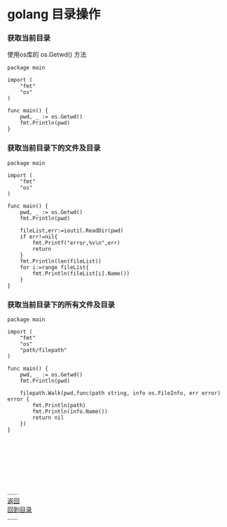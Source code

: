 # golang 目录操作

### 获取当前目录
 使用os库的 os.Getwd() 方法
```golang
package main

import (
	"fmt"
	"os"
)

func main() {
	pwd, _ := os.Getwd()
	fmt.Println(pwd)
}
```
### 获取当前目录下的文件及目录
```golang
package main

import (
	"fmt"
	"os"
)

func main() {
	pwd, _ := os.Getwd()
	fmt.Println(pwd)
	
	fileList,err:=ioutil.ReadDir(pwd)
	if err!=nil{
		fmt.Printf("error,%v\n",err)
		return
	}
	fmt.Println(len(fileList))
	for i:=range fileList{
		fmt.Println(fileList[i].Name())
	}
}
```


### 获取当前目录下的所有文件及目录
```golang
package main

import (
	"fmt"
	"os"
	"path/filepath"
)

func main() {
	pwd, _ := os.Getwd()
	fmt.Println(pwd)
	
	filepath.Walk(pwd,func(path string, info os.FileInfo, err error) error {
		fmt.Println(path)
		fmt.Println(info.Name())
		return nil
	})
}
```

```golang
```

<br />
<br />
<br />
<br />
<br />

......     
[返回](./Readme.md)      
[回到目录](../Readme.md)     
......
